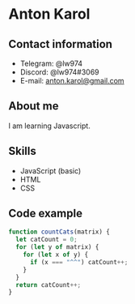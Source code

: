# Anton Karol

## Contact information

* Telegram: @lw974
* Discord: @lw974#3069
* E-mail: anton.karol@gmail.com

## About me

I am learning Javascript.

## Skills

* JavaScript (basic)
* HTML
* CSS

## Code example

```javascript
function countCats(matrix) {
  let catCount = 0;
  for (let y of matrix) {
    for (let x of y) {
      if (x === "^^") catCount++;
    }
  }
  return catCount++;
}
```